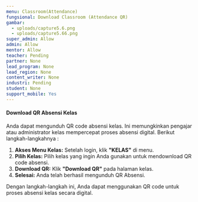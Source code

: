 ```yaml
---
menu: Classroom(Attendance)
fungsional: Download Classroom (Attendance QR)
gambar:
  - uploads/capture5.6.png
  - uploads/capture5.66.png
super_admin: Allow
admin: Allow
mentor: Allow
teacher: Pending
partner: None
lead_program: None
lead_region: None
content_writer: None
industri: Pending
student: None
support_mobile: Yes
---
```

#### **Download QR Absensi Kelas**

Anda dapat mengunduh QR code absensi kelas. Ini memungkinkan pengajar atau administrator kelas mempercepat proses absensi digital. Berikut langkah-langkahnya : 

1. **Akses Menu Kelas:** Setelah login, klik **"KELAS"** di menu.
2. **Pilih Kelas:** Pilih kelas yang ingin Anda gunakan untuk mendownload QR code absensi.
3. **Download QR:** Klik **"Download QR"** pada halaman kelas.
4. **Selesai:** Anda telah berhasil mengunduh QR Absensi.

Dengan langkah-langkah ini, Anda dapat menggunakan QR code untuk proses absensi kelas secara digital.
